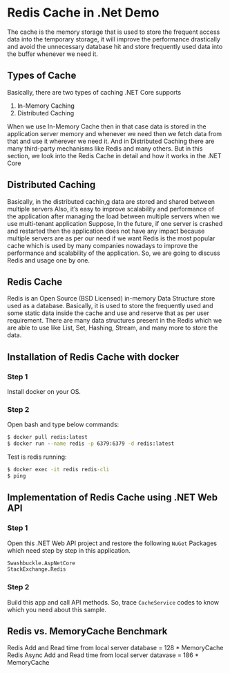 # Redis Cache in .Net Demo
The cache is the memory storage that is used to store the frequent access data into the temporary storage, it will improve the performance drastically and avoid the unnecessary database hit and store frequently used data into the buffer whenever we need it.

## Types of Cache
Basically, there are two types of caching .NET Core supports

1. In-Memory Caching
2. Distributed Caching

When we use In-Memory Cache then in that case data is stored in the application server memory and whenever we need then we fetch data from that and use it wherever we need it. And in Distributed Caching there are many third-party mechanisms like Redis and many others. But in this section, we look into the Redis Cache in detail and how it works in the .NET Core

## Distributed Caching
Basically, in the distributed cachin,g data are stored and shared between multiple servers
Also, it’s easy to improve scalability and performance of the application after managing the load between multiple servers when we use multi-tenant application
Suppose, In the future, if one server is crashed and restarted then the application does not have any impact because multiple servers are as per our need if we want
Redis is the most popular cache which is used by many companies nowadays to improve the performance and scalability of the application. So, we are going to discuss Redis and usage one by one.

## Redis Cache
Redis is an Open Source (BSD Licensed) in-memory Data Structure store used as a database.
Basically, it is used to store the frequently used and some static data inside the cache and use and reserve that as per user requirement.
There are many data structures present in the Redis which we are able to use like List, Set, Hashing, Stream, and many more to store the data.

## Installation of Redis Cache with docker

### Step 1
Install docker on your OS.

### Step 2 
Open bash and type below commands:
```cmd
$ docker pull redis:latest
$ docker run --name redis -p 6379:6379 -d redis:latest
```

Test is redis running:
```cmd
$ docker exec -it redis redis-cli
$ ping
```

## Implementation of Redis Cache using .NET Web API

### Step 1

Open this .NET Web API project and restore the following `NuGet` Packages which need step by step in this application.

```cmd
Swashbuckle.AspNetCore
StackExchange.Redis
```

### Step 2

Build this app and call API methods. So, trace `CacheService` codes to know which you need about this sample.



## Redis vs. MemoryCache Benchmark
Redis Add and Read time from local server database = 128 * MemoryCache
Redis Async Add and Read time from local server datavase = 186 * MemoryCache
